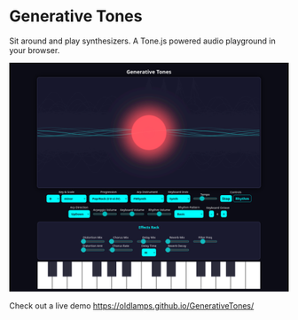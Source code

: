 # Generative Tones
Sit around and play synthesizers. A Tone.js powered audio playground in your browser.

![Generative Tones Main Screen](/img/tones.png?raw=true)

Check out a live demo
https://oldlamps.github.io/GenerativeTones/

